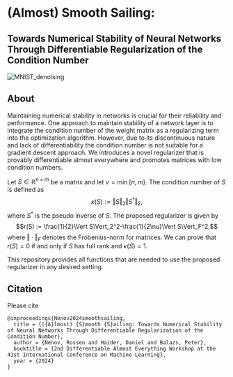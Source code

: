 # (Almost) Smooth Sailing:
## Towards Numerical Stability of Neural Networks Through Differentiable Regularization of the Condition Number

![MNIST_denoising](https://github.com/danedane-haider/Almost-Smooth-Sailing/assets/55834940/cebbbfac-0099-402d-8d57-3102aef4f02e)

## About

Maintaining numerical stability in networks is crucial for their reliability and performance. One approach to maintain stability of a network layer is to integrate the condition number of the weight matrix as a regularizing term into the optimization algorithm. However, due to its discontinuous nature and lack of differentiability the condition number is not suitable for a gradient descent approach. We introduces a novel regularizer that is provably differentiable almost everywhere and promotes matrices with low condition numbers.

Let $S\in\mathbb{R}^{n\times m}$ be a matrix and let $\nu=\min\{n,m\}.$ The condition number of $S$ is defined as
$$\kappa (S):={\Vert S\Vert}_2{\Vert S^\dagger\Vert}_2,$$
where $S^\dagger$ is the pseudo inverse of $S$. The proposed regularizer is given by
$$r(S) := \frac{1}{2}\Vert S\Vert_2^2-\frac{1}{2\nu}\Vert S\Vert_F^2,$$
where $\Vert\cdot\Vert_F$ denotes the Frobenius-norm for matrices. We can prove that $r(S) = 0$ if and only if $S$ has full rank and $\kappa(S)=1$.

This repository provides all functions that are needed to use the proposed regularizer in any desired setting.

## Citation

Please cite

```
@inproceedings{Nenov2024smoothsailing,
  title = {({A}lmost) {S}mooth {S}ailing: Towards Numerical Stability of Neural Networks Through Differentiable Regularization of the Condition Number},
  author = {Nenov, Rossen and Haider, Daniel and Balazs, Peter},
  booktitle = {2nd Differentiable Almost Everything Workshop at the 41st International Conference on Machine Learning},
  year = {2024}
}
```
